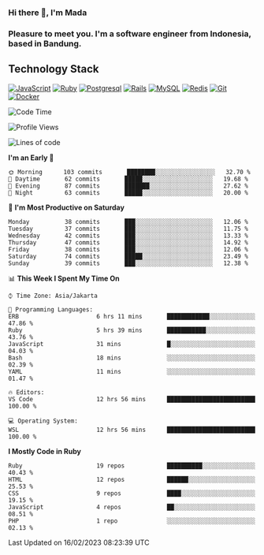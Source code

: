 ### Hi there 👋, I'm Mada
### Pleasure to meet you. I'm a software engineer from Indonesia, based in Bandung.

## Technology Stack

[![JavaScript](https://img.shields.io/badge/-JavaScript-%23F7DF1C?style=flat-square&logo=javascript&logoColor=000000&labelColor=%23F7DF1C&color=%23FFCE5A)](https://www.javascript.com/)
[![Ruby](https://img.shields.io/badge/Ruby-CC342D?style=flat-square&logo=ruby&logoColor=white)](https://www.ruby-lang.org/en/)
[![Postgresql](https://img.shields.io/badge/PostgreSQL-316192?style=flat-square&logo=postgresql&logoColor=ffffff)](https://www.postgresql.org/)
[![Rails](https://img.shields.io/badge/Ruby_on_Rails-CC0000?style=flat-square&logo=ruby-on-rails&logoColor=white)](https://rubyonrails.org/)
[![MySQL](https://img.shields.io/badge/-MySQL-4479A1?style=flat-square&logo=MySQL&logoColor=ffffff)](https://www.mysql.com/)
[![Redis](https://img.shields.io/badge/-Redis-DC382D?style=flat-square&logo=Redis&logoColor=ffffff)](https://redis.io/)
[![Git](https://img.shields.io/badge/-Git-%23F05032?style=flat-square&logo=git&logoColor=%23ffffff)](https://git-scm.com/)
[![Docker](https://img.shields.io/badge/-Docker-2496ED?style=flat-square&logo=docker&logoColor=ffffff)](https://www.docker.com/)
<!--
**madaarya/madaarya** is a ✨ _special_ ✨ repository because its `README.md` (this file) appears on your GitHub profile.

Here are some ideas to get you started:

- 🔭 I’m currently working on ...
- 🌱 I’m currently learning ...
- 👯 I’m looking to collaborate on ...
- 🤔 I’m looking for help with ...
- 💬 Ask me about ...
- 📫 How to reach me: ...
- 😄 Pronouns: ...
- ⚡ Fun fact: ...
-->
<!--START_SECTION:waka-->
![Code Time](http://img.shields.io/badge/Code%20Time-5%2C199%20hrs%2010%20mins-blue)

![Profile Views](http://img.shields.io/badge/Profile%20Views-0-blue)

![Lines of code](https://img.shields.io/badge/From%20Hello%20World%20I%27ve%20Written-863%20Thousand%20lines%20of%20code-blue)

**I'm an Early 🐤** 

```text
🌞 Morning      103 commits       ████████░░░░░░░░░░░░░░░░░   32.70 % 
🌆 Daytime       62 commits       █████░░░░░░░░░░░░░░░░░░░░   19.68 % 
🌃 Evening       87 commits       ███████░░░░░░░░░░░░░░░░░░   27.62 % 
🌙 Night         63 commits       █████░░░░░░░░░░░░░░░░░░░░   20.00 % 

```
📅 **I'm Most Productive on Saturday** 

```text
Monday          38 commits       ███░░░░░░░░░░░░░░░░░░░░░░   12.06 % 
Tuesday         37 commits       ███░░░░░░░░░░░░░░░░░░░░░░   11.75 % 
Wednesday       42 commits       ███░░░░░░░░░░░░░░░░░░░░░░   13.33 % 
Thursday        47 commits       ███░░░░░░░░░░░░░░░░░░░░░░   14.92 % 
Friday          38 commits       ███░░░░░░░░░░░░░░░░░░░░░░   12.06 % 
Saturday        74 commits       █████░░░░░░░░░░░░░░░░░░░░   23.49 % 
Sunday          39 commits       ███░░░░░░░░░░░░░░░░░░░░░░   12.38 % 

```


📊 **This Week I Spent My Time On** 

```text
⌚︎ Time Zone: Asia/Jakarta

💬 Programming Languages: 
ERB                      6 hrs 11 mins       ████████████░░░░░░░░░░░░░   47.86 % 
Ruby                     5 hrs 39 mins       ███████████░░░░░░░░░░░░░░   43.76 % 
JavaScript               31 mins             █░░░░░░░░░░░░░░░░░░░░░░░░   04.03 % 
Bash                     18 mins             ░░░░░░░░░░░░░░░░░░░░░░░░░   02.39 % 
YAML                     11 mins             ░░░░░░░░░░░░░░░░░░░░░░░░░   01.47 % 

🔥 Editors: 
VS Code                  12 hrs 56 mins      █████████████████████████   100.00 % 

💻 Operating System: 
WSL                      12 hrs 56 mins      █████████████████████████   100.00 % 

```

**I Mostly Code in Ruby** 

```text
Ruby                     19 repos            ██████████░░░░░░░░░░░░░░░   40.43 % 
HTML                     12 repos            ██████░░░░░░░░░░░░░░░░░░░   25.53 % 
CSS                      9 repos             ████░░░░░░░░░░░░░░░░░░░░░   19.15 % 
JavaScript               4 repos             ██░░░░░░░░░░░░░░░░░░░░░░░   08.51 % 
PHP                      1 repo              ░░░░░░░░░░░░░░░░░░░░░░░░░   02.13 % 

```



 Last Updated on 16/02/2023 08:23:39 UTC
<!--END_SECTION:waka-->
